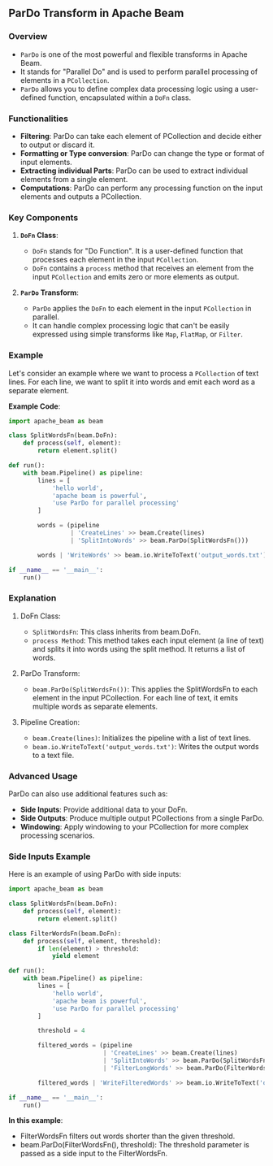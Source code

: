## ParDo Transform in Apache Beam

### Overview

- `ParDo` is one of the most powerful and flexible transforms in Apache Beam.
- It stands for "Parallel Do" and is used to perform parallel processing of elements in a `PCollection`.
- `ParDo` allows you to define complex data processing logic using a user-defined function, encapsulated within a `DoFn` class.

### Functionalities
- **Filtering**: ParDo can take each element of PCollection and decide either to output or discard it.
- **Formatting or Type conversion**: ParDo can change the type or format of input elements.
- **Extracting individual Parts**: ParDo can be used to extract individual elements from a single element.
- **Computations**: ParDo can perform any processing function on the input elements and outputs a PCollection.

### Key Components

1. **`DoFn` Class**:
   - `DoFn` stands for "Do Function". It is a user-defined function that processes each element in the input `PCollection`.
   - `DoFn` contains a `process` method that receives an element from the input `PCollection` and emits zero or more elements as output.

2. **`ParDo` Transform**:
   - `ParDo` applies the `DoFn` to each element in the input `PCollection` in parallel.
   - It can handle complex processing logic that can't be easily expressed using simple transforms like `Map`, `FlatMap`, or `Filter`.

### Example

Let's consider an example where we want to process a `PCollection` of text lines. For each line, we want to split it into words and emit each word as a separate element.

**Example Code**:

```python
import apache_beam as beam

class SplitWordsFn(beam.DoFn):
    def process(self, element):
        return element.split()

def run():
    with beam.Pipeline() as pipeline:
        lines = [
            'hello world',
            'apache beam is powerful',
            'use ParDo for parallel processing'
        ]

        words = (pipeline
                 | 'CreateLines' >> beam.Create(lines)
                 | 'SplitIntoWords' >> beam.ParDo(SplitWordsFn()))

        words | 'WriteWords' >> beam.io.WriteToText('output_words.txt')

if __name__ == '__main__':
    run()
```

### Explanation
1. DoFn Class:
    - `SplitWordsFn`: This class inherits from beam.DoFn.
    - `process Method`: This method takes each input element (a line of text) and splits it into words using the split method. It returns a list of words.

2. ParDo Transform:
    - `beam.ParDo(SplitWordsFn())`: This applies the SplitWordsFn to each element in the input PCollection. For each line of text, it emits multiple words as separate elements.

3. Pipeline Creation:
    - `beam.Create(lines)`: Initializes the pipeline with a list of text lines.
    - `beam.io.WriteToText('output_words.txt')`: Writes the output words to a text file.

### Advanced Usage
ParDo can also use additional features such as:

- **Side Inputs**: Provide additional data to your DoFn.
- **Side Outputs**: Produce multiple output PCollections from a single ParDo.
- **Windowing**: Apply windowing to your PCollection for more complex processing scenarios.

### Side Inputs Example
Here is an example of using ParDo with side inputs:
```python
import apache_beam as beam

class SplitWordsFn(beam.DoFn):
    def process(self, element):
        return element.split()

class FilterWordsFn(beam.DoFn):
    def process(self, element, threshold):
        if len(element) > threshold:
            yield element

def run():
    with beam.Pipeline() as pipeline:
        lines = [
            'hello world',
            'apache beam is powerful',
            'use ParDo for parallel processing'
        ]

        threshold = 4

        filtered_words = (pipeline
                          | 'CreateLines' >> beam.Create(lines)
                          | 'SplitIntoWords' >> beam.ParDo(SplitWordsFn())
                          | 'FilterLongWords' >> beam.ParDo(FilterWordsFn(), threshold))

        filtered_words | 'WriteFilteredWords' >> beam.io.WriteToText('output_filtered_words.txt')

if __name__ == '__main__':
    run()
```

**In this example**:

- FilterWordsFn filters out words shorter than the given threshold.
- beam.ParDo(FilterWordsFn(), threshold): The threshold parameter is passed as a side input to the FilterWordsFn.
